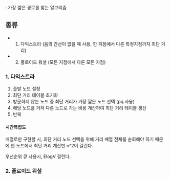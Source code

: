 : 가장 짧은 경로를 찾는 알고리즘

## 종류
* 1. 다익스트라 (음의 간선이 없을 때 사용, 한 지점에서 다른 특정지점까지 최단 거리)
* 2. 플로이드 워셜 (모든 지점에서 다른 모든 지점)

### 1. 다익스트라
1. 출발 노드 설정
2. 최단 거리 테이블 초기화
3. 방문하지 않는 노드 중 최단 거리가 가장 짧은 노드 선택 (pq 사용)
4. 해당 노드를 거쳐 다른 노드로 가는 비용 계산하여 최단 거리 테이블 갱신
5. 반복

#### 시간복잡도
배열로만 구현할 시, 최단 거리 노드 선택을 위해 거리 배열 전체를 순회해야 하기 때문에 한 노드에서 최단 거리 계산만 n^2이 걸린다.

우선순위 큐 사용시, ElogV 걸린다.

### 2. 플로이드 워셜
